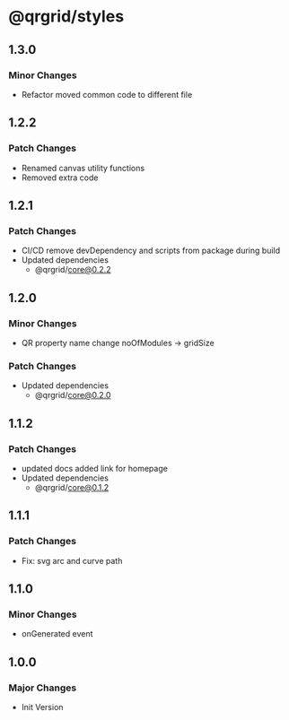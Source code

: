 # @qrgrid/styles

## 1.3.0

### Minor Changes

- Refactor moved common code to different file

## 1.2.2

### Patch Changes

- Renamed canvas utility functions
- Removed extra code

## 1.2.1

### Patch Changes

- CI/CD remove devDependency and scripts from package during build
- Updated dependencies
  - @qrgrid/core@0.2.2

## 1.2.0

### Minor Changes

- QR property name change noOfModules -> gridSize

### Patch Changes

- Updated dependencies
  - @qrgrid/core@0.2.0

## 1.1.2

### Patch Changes

- updated docs added link for homepage
- Updated dependencies
  - @qrgrid/core@0.1.2

## 1.1.1

### Patch Changes

- Fix: svg arc and curve path

## 1.1.0

### Minor Changes

- onGenerated event

## 1.0.0

### Major Changes

- Init Version
